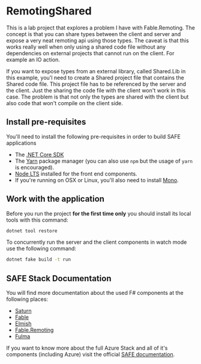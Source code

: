 # RemotingShared

This is a lab project that explores a problem I have with Fable.Remoting. The concept is that you can share types between the client and server and expose a very neat remoting api
using those types. The caveat is that this works really well when only using a shared code file without any dependencies on external projects that cannot run on the client.
For example an IO action.

If you want to expose types from an external library, called Shared.Lib in this example, you'l need to create a Shared project file that contains the Shared code file.
This project file has to be referenced by the server and the client. Just the sharing the code file with the client won't work in this case. The problem is that not only the types
are shared with the client but also code that won't compile on the client side.


## Install pre-requisites

You'll need to install the following pre-requisites in order to build SAFE applications

* The [.NET Core SDK](https://www.microsoft.com/net/download)
* The [Yarn](https://yarnpkg.com/lang/en/docs/install/) package manager (you can also use `npm` but the usage of `yarn` is encouraged).
* [Node LTS](https://nodejs.org/en/download/) installed for the front end components.
* If you're running on OSX or Linux, you'll also need to install [Mono](https://www.mono-project.com/docs/getting-started/install/).

## Work with the application

Before you run the project **for the first time only** you should install its local tools with this command:

```bash
dotnet tool restore
```


To concurrently run the server and the client components in watch mode use the following command:

```bash
dotnet fake build -t run
```


## SAFE Stack Documentation

You will find more documentation about the used F# components at the following places:

* [Saturn](https://saturnframework.org/docs/)
* [Fable](https://fable.io/docs/)
* [Elmish](https://elmish.github.io/elmish/)
* [Fable.Remoting](https://zaid-ajaj.github.io/Fable.Remoting/)
* [Fulma](https://fulma.github.io/Fulma/)

If you want to know more about the full Azure Stack and all of it's components (including Azure) visit the official [SAFE documentation](https://safe-stack.github.io/docs/).
